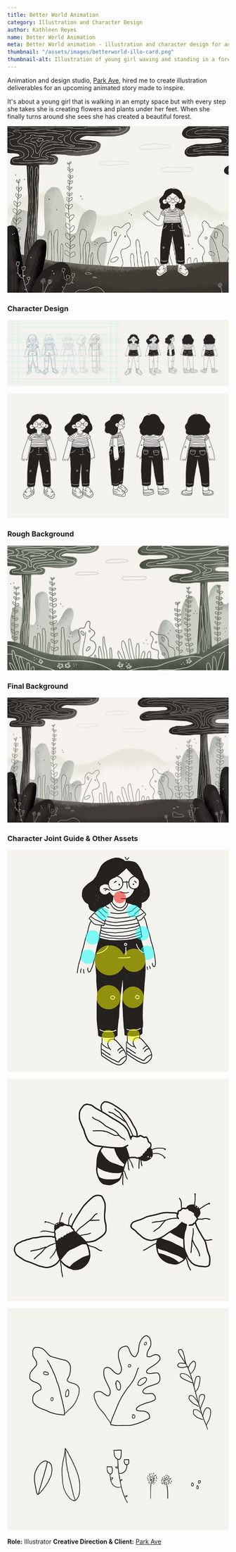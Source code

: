```yaml
---
title: Better World Animation
category: Illustration and Character Design
author: Kathleen Reyes
name: Better World Animation
meta: Better World animation - illustration and character design for animation studio, Park Ave.
thumbnail: "/assets/images/betterworld-illo-card.png"
thumbnail-alt: Illustration of young girl waving and standing in a forest.
---
```


Animation and design studio, [Park Ave](https://www.parkave.co/), hired me to create illustration deliverables for an upcoming animated story made to inspire.

It's about a young girl that is walking in an empty space but with every step she takes she is creating flowers and plants under her feet. When she finally turns around she sees she has created a beautiful forest.

![Illustration of young girl waving and standing in a forest.](/assets/images/betterworld-illo-main.png)


### Character Design

![Character design sketches.](/assets/images/betterworld-illo-process-2.png)

![Various views of character; front and front quarter view, side view, back and back quarter view.](/assets/images/betterworld-illo-characterdesign.png)

### Rough Background

![Illustration of forest.](/assets/images/betterworld-illo-bg1.png)

### Final Background

![Illustration of forest.](/assets/images/betterworld-illo-bg2.png)

### Character Joint Guide & Other Assets

![Illustration of character with colored circles showing joint guide.](/assets/images/betterworld-illo-jointguide.png)

![Illustration of three bees.](/assets/images/betterworld-illo-assets1.png)

![Illustration of various plants.](/assets/images/betterworld-illo-assets2.png)

**Role:** Illustrator
**Creative Direction & Client:** [Park Ave](https://www.parkave.co/)